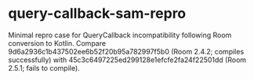# query-callback-sam-repro

Minimal repro case for QueryCallback incompatibility following Room conversion to Kotlin. Compare 9d6a2936c1b437502ee6b52f20b95a782997f5b0 (Room 2.4.2; compiles successfully) with 45c3c6497225ed299128e1efcfe2fa24f22501dd (Room 2.5.1; fails to compile).
